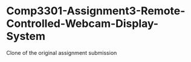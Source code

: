 # Comp3301-Assignment3-Remote-Controlled-Webcam-Display-System
Clone of the original assignment submission
